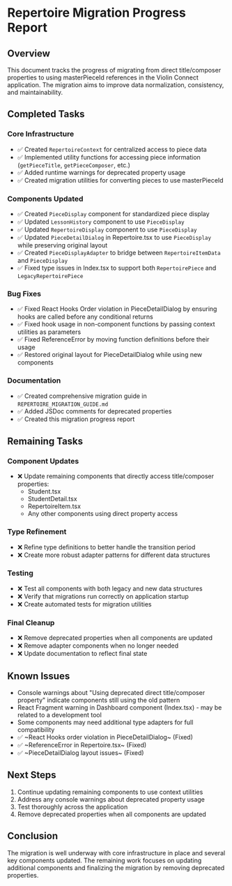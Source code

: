 # Repertoire Migration Progress Report

## Overview
This document tracks the progress of migrating from direct title/composer properties to using masterPieceId references in the Violin Connect application. The migration aims to improve data normalization, consistency, and maintainability.

## Completed Tasks

### Core Infrastructure
- ✅ Created `RepertoireContext` for centralized access to piece data
- ✅ Implemented utility functions for accessing piece information (`getPieceTitle`, `getPieceComposer`, etc.)
- ✅ Added runtime warnings for deprecated property usage
- ✅ Created migration utilities for converting pieces to use masterPieceId

### Components Updated
- ✅ Created `PieceDisplay` component for standardized piece display
- ✅ Updated `LessonHistory` component to use `PieceDisplay`
- ✅ Updated `RepertoireDisplay` component to use `PieceDisplay`
- ✅ Updated `PieceDetailDialog` in Repertoire.tsx to use `PieceDisplay` while preserving original layout
- ✅ Created `PieceDisplayAdapter` to bridge between `RepertoireItemData` and `PieceDisplay`
- ✅ Fixed type issues in Index.tsx to support both `RepertoirePiece` and `LegacyRepertoirePiece`

### Bug Fixes
- ✅ Fixed React Hooks Order violation in PieceDetailDialog by ensuring hooks are called before any conditional returns
- ✅ Fixed hook usage in non-component functions by passing context utilities as parameters
- ✅ Fixed ReferenceError by moving function definitions before their usage
- ✅ Restored original layout for PieceDetailDialog while using new components

### Documentation
- ✅ Created comprehensive migration guide in `REPERTOIRE_MIGRATION_GUIDE.md`
- ✅ Added JSDoc comments for deprecated properties
- ✅ Created this migration progress report

## Remaining Tasks

### Component Updates
- ❌ Update remaining components that directly access title/composer properties:
  - Student.tsx
  - StudentDetail.tsx
  - RepertoireItem.tsx
  - Any other components using direct property access

### Type Refinement
- ❌ Refine type definitions to better handle the transition period
- ❌ Create more robust adapter patterns for different data structures

### Testing
- ❌ Test all components with both legacy and new data structures
- ❌ Verify that migrations run correctly on application startup
- ❌ Create automated tests for migration utilities

### Final Cleanup
- ❌ Remove deprecated properties when all components are updated
- ❌ Remove adapter components when no longer needed
- ❌ Update documentation to reflect final state

## Known Issues
- Console warnings about "Using deprecated direct title/composer property" indicate components still using the old pattern
- React Fragment warning in Dashboard component (Index.tsx) - may be related to a development tool
- Some components may need additional type adapters for full compatibility
- ✅ ~React Hooks order violation in PieceDetailDialog~ (Fixed)
- ✅ ~ReferenceError in Repertoire.tsx~ (Fixed)
- ✅ ~PieceDetailDialog layout issues~ (Fixed)

## Next Steps
1. Continue updating remaining components to use context utilities
2. Address any console warnings about deprecated property usage
3. Test thoroughly across the application
4. Remove deprecated properties when all components are updated

## Conclusion
The migration is well underway with core infrastructure in place and several key components updated. The remaining work focuses on updating additional components and finalizing the migration by removing deprecated properties. 